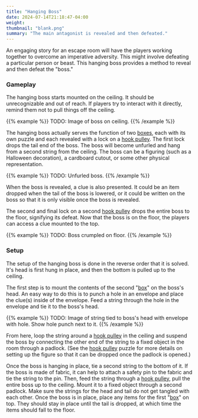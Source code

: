 ```yaml
---
title: "Hanging Boss"
date: 2024-07-14T21:18:47-04:00
weight:
thumbnail: "blank.png"
summary: "The main antagonist is revealed and then defeated."
---
```


An engaging story for an escape room will have the players working together
to overcome an imperative adversity. This might involve defeating a
particular person or beast. This hanging boss provides a method to reveal
and then defeat the "boss."

### Gameplay

The hanging boss starts mounted on the ceiling. It should be unrecognizable
and out of reach. If players try to interact with it directly, remind them
not to pull things off the ceiling.

{{% example %}}
TODO: Image of boss on ceiling.
{{% /example %}}

The hanging boss actually serves the function of two [boxes], each with its
own puzzle and each revealed with a lock on a [hook pulley]. The first lock
drops the tail end of the boss. The boss will become unfurled and hang from
a second string from the ceiling. The boss can be a figuring (such as a
Halloween decoration), a cardboard cutout, or some other physical
representation.

{{% example %}}
TODO: Unfurled boss.
{{% /example %}}

When the boss is revealed, a clue is also presented. It could be an item
dropped when the tail of the boss is lowered, or it could be written on the
boss so that it is only visible once the boss is revealed.

The second and final lock on a second [hook pulley] drops the entire boss
to the floor, signifying its defeat. Now that the boss is on the floor, the
players can access a clue mounted to the top.

{{% example %}}
TODO: Boss crumpled on floor.
{{% /example %}}

### Setup

The setup of the hanging boss is done in the reverse order that it is
solved. It's head is first hung in place, and then the bottom is pulled up
to the ceiling.

The first step is to mount the contents of the second "[box]" on the boss's
head. An easy way to do this is to punch a hole in an envelope and place
the clue(s) inside of the envelope. Feed a string through the hole in the
envelope and tie it to the boss's head.

{{% example %}}
TODO: Image of string tied to boss's head with envelope with hole. Show
hole punch next to it.
{{% /example %}}

From here, loop the string around a [hook pulley] in the ceiling and
suspend the boss by connecting the other end of the string to a fixed
object in the room through a padlock. (See the [hook pulley] puzzle for
more details on setting up the figure so that it can be dropped once the
padlock is opened.)

Once the boss is hanging in place, tie a second string to the bottom of it.
If the boss is made of fabric, it can help to attach a safety pin to the
fabric and tie the string to the pin. Then, feed the string through a [hook
pulley], pull the entire boss up to the ceiling. Mount it to a fixed object
through a second padlock. Make sure the strings for the head and tail do
not get tangled with each other. Once the boss is in place, place any items
for the first "[box]" on top. They should stay in place until the tail is
dropped, at which time the items should fall to the floor.


[box]: /getting-started/#anatomy-of-an-escape-room
[boxes]: /getting-started/#anatomy-of-an-escape-room
[hook pulley]: /puzzles/machines/hook-pulley/
